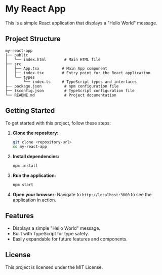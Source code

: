 # My React App

This is a simple React application that displays a "Hello World" message. 

## Project Structure

```
my-react-app
├── public
│   └── index.html        # Main HTML file
├── src
│   ├── App.tsx          # Main App component
│   ├── index.tsx        # Entry point for the React application
│   └── types
│       └── index.ts     # TypeScript types and interfaces
├── package.json          # npm configuration file
├── tsconfig.json         # TypeScript configuration file
└── README.md             # Project documentation
```

## Getting Started

To get started with this project, follow these steps:

1. **Clone the repository:**
   ```bash
   git clone <repository-url>
   cd my-react-app
   ```

2. **Install dependencies:**
   ```bash
   npm install
   ```

3. **Run the application:**
   ```bash
   npm start
   ```

4. **Open your browser:**
   Navigate to `http://localhost:3000` to see the application in action.

## Features

- Displays a simple "Hello World" message.
- Built with TypeScript for type safety.
- Easily expandable for future features and components.

## License

This project is licensed under the MIT License.